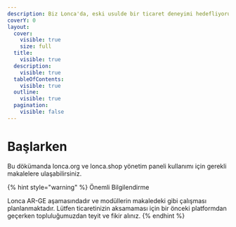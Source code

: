 ```yaml
---
description: Biz Lonca'da, eski usulde bir ticaret deneyimi hedefliyoruz.
coverY: 0
layout:
  cover:
    visible: true
    size: full
  title:
    visible: true
  description:
    visible: true
  tableOfContents:
    visible: true
  outline:
    visible: true
  pagination:
    visible: false
---
```


# Başlarken

Bu dökümanda lonca.org ve lonca.shop yönetim paneli kullanımı için gerekli makalelere ulaşabilirsiniz.



{% hint style="warning" %}
Önemli Bilgilendirme

Lonca AR-GE aşamasındadır ve modüllerin makaledeki gibi çalışması planlanmaktadır. Lütfen ticaretinizin aksamaması için bir önceki platformdan geçerken topluluğumuzdan teyit ve fikir alınız.
{% endhint %}
